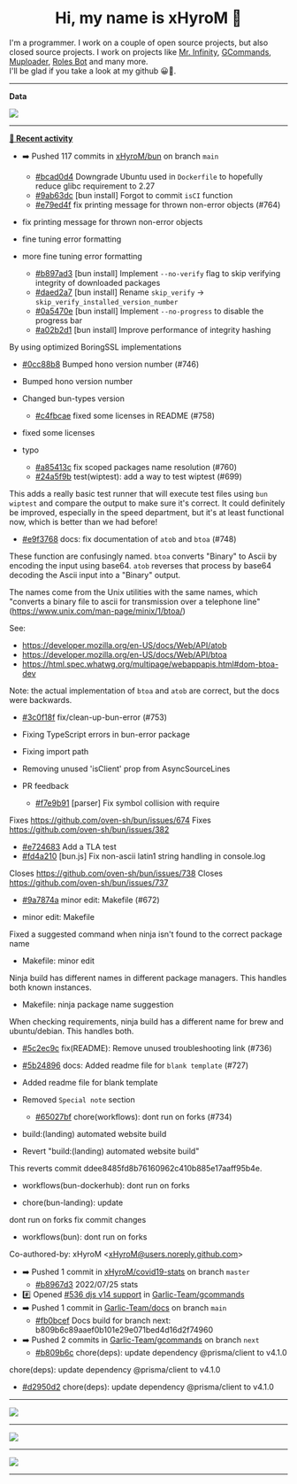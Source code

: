 <p align="center">
    <!-- <img src="https://avatars.githubusercontent.com/u/56601352" width="192" alt="hyro's pfp" /> -->
    <h1 align="center">Hi, my name is xHyroM 👋</h1>
</p>

I'm a programmer. I work on a couple of open source projects, but also closed source projects. I work on projects like [Mr. Infinity](https://discord.com/oauth2/authorize?client_id=720321585625694239&scope=bot%20applications.commands&permissions=8&redirect_uri=https://blobs.gq/imanager&prompt=consent&response_type=code), [GCommands](https://github.com/Garlic-Team/GCommands), [Muploader](https://github.com/xHyroM/Muploader), [Roles Bot](https://github.com/xHyroM/roles-bot) and many more.  
I'll be glad if you take a look at my github 😀👀.

___
**Data**

<img src="https://github.com/xHyroM/xHyroM/blob/master/.cache/base.svg">

___

**[📰 Recent activity](https://github.com/xHyroM)**
* ➡️ Pushed 117 commits in [xHyroM/bun](https://github.com/xHyroM/bun) on branch `main`
  * [#bcad0d4](https://github.com/xHyroM/bun/commit/bcad0d4) Downgrade Ubuntu used in `Dockerfile` to hopefully reduce glibc requirement to 2.27
  * [#9ab63dc](https://github.com/xHyroM/bun/commit/9ab63dc) [bun install] Forgot to commit `isCI` function
  * [#e79ed4f](https://github.com/xHyroM/bun/commit/e79ed4f) fix printing message for thrown non-error objects (#764)

* fix printing message for thrown non-error objects

* fine tuning error formatting

* more fine tuning error formatting
  * [#b897ad3](https://github.com/xHyroM/bun/commit/b897ad3) [bun install] Implement `--no-verify` flag to skip verifying integrity of downloaded packages
  * [#daed2a7](https://github.com/xHyroM/bun/commit/daed2a7) [bun install] Rename `skip_verify` -&gt; `skip_verify_installed_version_number`
  * [#0a5470e](https://github.com/xHyroM/bun/commit/0a5470e) [bun install] Implement `--no-progress` to disable the progress bar
  * [#a02b2d1](https://github.com/xHyroM/bun/commit/a02b2d1) [bun install] Improve performance of integrity hashing

By using optimized BoringSSL implementations
  * [#0cc88b8](https://github.com/xHyroM/bun/commit/0cc88b8) Bumped hono version number (#746)

* Bumped hono version number

* Changed bun-types version
  * [#c4fbcae](https://github.com/xHyroM/bun/commit/c4fbcae) fixed some licenses in README (#758)

* fixed some licenses

* typo
  * [#a85413c](https://github.com/xHyroM/bun/commit/a85413c) fix scoped packages name resolution (#760)
  * [#24a5f9b](https://github.com/xHyroM/bun/commit/24a5f9b) test(wiptest): add a way to test wiptest (#699)

This adds a really basic test runner that will execute test files using
`bun wiptest` and compare the output to make sure it&#39;s correct. It could
definitely be improved, especially in the speed department, but it&#39;s at
least functional now, which is better than we had before!
  * [#e9f3768](https://github.com/xHyroM/bun/commit/e9f3768) docs: fix documentation of `atob` and `btoa` (#748)

These function are confusingly named. `btoa` converts &#34;Binary&#34; to Ascii
by encoding the input using base64. `atob` reverses that process by
base64 decoding the Ascii input into a &#34;Binary&#34; output.

The names come from the Unix utilities with the same names, which
&#34;converts a binary file to ascii for transmission over a telephone line&#34;
(https://www.unix.com/man-page/minix/1/btoa/)

See:
- https://developer.mozilla.org/en-US/docs/Web/API/atob
- https://developer.mozilla.org/en-US/docs/Web/API/btoa
- https://html.spec.whatwg.org/multipage/webappapis.html#dom-btoa-dev

Note: the actual implementation of `btoa` and `atob` are correct, but
the docs were backwards.
  * [#3c0f18f](https://github.com/xHyroM/bun/commit/3c0f18f) fix/clean-up-bun-error (#753)

* Fixing TypeScript errors in bun-error package

* Fixing import path

* Removing unused &#39;isClient&#39; prop from AsyncSourceLines

* PR feedback
  * [#f7e9b91](https://github.com/xHyroM/bun/commit/f7e9b91) [parser] Fix symbol collision with require

Fixes https://github.com/oven-sh/bun/issues/674
Fixes https://github.com/oven-sh/bun/issues/382
  * [#e724683](https://github.com/xHyroM/bun/commit/e724683) Add a TLA test
  * [#fd4a210](https://github.com/xHyroM/bun/commit/fd4a210) [bun.js] Fix non-ascii latin1 string handling in console.log

Closes https://github.com/oven-sh/bun/issues/738
Closes https://github.com/oven-sh/bun/issues/737
  * [#9a7874a](https://github.com/xHyroM/bun/commit/9a7874a) minor edit: Makefile (#672)

* minor edit: Makefile

Fixed a suggested command when ninja isn&#39;t found to the correct package name

* Makefile: minor edit

Ninja build has different names in different package managers. This handles both known instances.

* Makefile: ninja package name suggestion

When checking requirements, ninja build has a different name for brew and ubuntu/debian. This handles both.
  * [#5c2ec9c](https://github.com/xHyroM/bun/commit/5c2ec9c) fix(README): Remove unused troubleshooting link (#736)
  * [#5b24896](https://github.com/xHyroM/bun/commit/5b24896) docs: Added readme file for `blank template`  (#727)

* Added  readme file for blank template

* Removed `Special note` section
  * [#65027bf](https://github.com/xHyroM/bun/commit/65027bf) chore(workflows): dont run on forks (#734)

* build:(landing) automated website build

* Revert &#34;build:(landing) automated website build&#34;

This reverts commit ddee8485fd8b76160962c410b885e17aaff95b4e.

* workflows(bun-dockerhub): dont run on forks

* chore(bun-landing): update

dont run on forks
fix commit changes

* workflows(bun): dont run on forks

Co-authored-by: xHyroM &lt;xHyroM@users.noreply.github.com&gt;
* ➡️ Pushed 1 commit in [xHyroM/covid19-stats](https://github.com/xHyroM/covid19-stats) on branch `master`
  * [#b8967d3](https://github.com/xHyroM/covid19-stats/commit/b8967d3) 2022/07/25 stats
* #️⃣ Opened [#536 djs v14 support](https://github.com/Garlic-Team/gcommands/issues/536) in [Garlic-Team/gcommands](https://github.com/Garlic-Team/gcommands)
* ➡️ Pushed 1 commit in [Garlic-Team/docs](https://github.com/Garlic-Team/docs) on branch `main`
  * [#fb0bcef](https://github.com/Garlic-Team/docs/commit/fb0bcef) Docs build for branch next: b809b6c89aaef0b101e29e071bed4d16d2f74960
* ➡️ Pushed 2 commits in [Garlic-Team/gcommands](https://github.com/Garlic-Team/gcommands) on branch `next`
  * [#b809b6c](https://github.com/Garlic-Team/gcommands/commit/b809b6c) chore(deps): update dependency @prisma/client to v4.1.0

chore(deps): update dependency @prisma/client to v4.1.0
  * [#d2950d2](https://github.com/Garlic-Team/gcommands/commit/d2950d2) chore(deps): update dependency @prisma/client to v4.1.0


___

<img src="https://github.com/xHyroM/xHyroM/blob/master/.cache/isocalendar.svg">

___

<img src="https://github.com/xHyroM/xHyroM/blob/master/.cache/languages.svg">

___

<img src="https://github.com/xHyroM/xHyroM/blob/master/.cache/achievements.svg">

___

